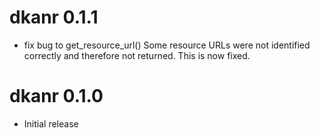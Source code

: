 # dkanr 0.1.1

* fix bug to get_resource_url()
Some resource URLs were not identified correctly and therefore not returned. This is now fixed.

# dkanr 0.1.0

* Initial release
